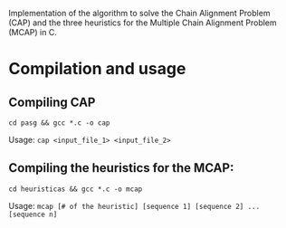 Implementation of the algorithm to solve the Chain Alignment Problem (CAP) and the three heuristics for the Multiple Chain Alignment Problem (MCAP) in C.

# Compilation and usage
## Compiling CAP
```
cd pasg && gcc *.c -o cap
```
Usage: `cap <input_file_1> <input_file_2>`

## Compiling the heuristics for the MCAP:
```
cd heuristicas && gcc *.c -o mcap
```
Usage: `mcap [# of the heuristic] [sequence 1] [sequence 2] ... [sequence n]`

